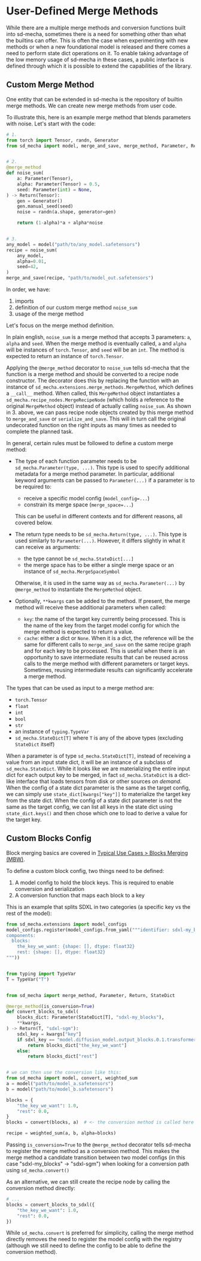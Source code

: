 # User-Defined Merge Methods

While there are a multiple merge methods and conversion functions built into sd-mecha, sometimes there is a need for something other than what the builtins can offer.
This is often the case when experimenting with new methods or when a new foundational model is released and there comes a need to perform state dict operations on it.
To enable taking advantage of the low memory usage of sd-mecha in these cases, a public interface is defined through which it is possible to extend the capabilities of the library.

## Custom Merge Method

One entity that can be extended in sd-mecha is the repository of builtin merge methods.
We can create new merge methods from user code.

To illustrate this, here is an example merge method that blends parameters with noise. Let's start with the code:

```python
# 1.
from torch import Tensor, randn, Generator
from sd_mecha import model, merge_and_save, merge_method, Parameter, Return


# 2.
@merge_method
def noise_sum(
    a: Parameter(Tensor),
    alpha: Parameter(Tensor) = 0.5,
    seed: Parameter(int) = None,
) -> Return(Tensor):
    gen = Generator()
    gen.manual_seed(seed)
    noise = randn(a.shape, generator=gen)

    return (1-alpha)*a + alpha*noise


# 3.
any_model = model("path/to/any_model.safetensors")
recipe = noise_sum(
    any_model,
    alpha=0.01,
    seed=42,
)
merge_and_save(recipe, "path/to/model_out.safetensors")
```

In order, we have:

1. imports
2. definition of our custom merge method `noise_sum`
3. usage of the merge method

Let's focus on the merge method definition.

In plain english, `noise_sum` is a merge method that accepts 3 parameters: `a`, `alpha` and `seed`.
When the merge method is eventually called, `a` and `alpha` will be instances of `torch.Tensor`, and `seed` will be an `int`.
The method is expected to return an instance of `torch.Tensor`.

Applying the `@merge_method` decorator to `noise_sum` tells sd-mecha that the function is a merge method and should be converted to a recipe node constructor.
The decorator does this by replacing the function with an instance of `sd_mecha.extensions.merge_methods.MergeMethod`, which defines a `__call__` method.
When called, this `MergeMethod` object instantiates a `sd_mecha.recipe_nodes.MergeRecipeNode` (which holds a reference to the original `MergeMethod` object) instead of actually calling `noise_sum`.
As shown in 3. above, we can pass recipe node objects created by this merge method to `merge_and_save` or `serialize_and_save`.
This will in turn call the original undecorated function on the right inputs as many times as needed to complete the planned task.

In general, certain rules must be followed to define a custom merge method:

- The type of each function parameter needs to be `sd_mecha.Parameter(type, ...)`. This type is used to specify additional metadata for a merge method parameter.
    In particular, additional keyword arguments can be passed to `Parameter(...)` if a parameter is to be required to:

    - receive a specific model config (`model_config=...`)
    - constrain its merge space (`merge_space=...`)

    This can be useful in different contexts and for different reasons, all covered below.
- The return type needs to be `sd_mecha.Return(type, ...)`. This type is used similarly to `Parameter(...)`.
    However, it differs slightly in what it can receive as arguments:

    - the type cannot be `sd_mecha.StateDict[...]`
    - the merge space has to be either a single merge space or an instance of `sd_mecha.MergeSpaceSymbol`

    Otherwise, it is used in the same way as `sd_mecha.Parameter(...)` by `@merge_method` to instantiate the `MergeMethod` object.
- Optionally, `**kwargs` can be added to the method. If present, the merge method will receive these additional parameters when called:

    - `key`: the name of the target key currently being processed.
    This is the name of the key from the target model config for which the merge method is expected to return a value.
    - `cache`: either a dict or `None`. When it is a dict, the reference will be the same for different calls to `merge_and_save` on the same recipe graph and for each key to be processed.
    This is useful when there is an opportunity to save intermediate results that can be reused across calls to the merge method with different parameters or target keys.
    Sometimes, reusing intermediate results can significantly accelerate a merge method.

The types that can be used as input to a merge method are:

- `torch.Tensor`
- `float`
- `int`
- `bool`
- `str`
- an instance of `typing.TypeVar`
- `sd_mecha.StateDict[T]` where `T` is any of the above types (excluding `StateDict` itself)

When a parameter is of type `sd_mecha.StateDict[T]`, instead of receiving a value from an input state dict, it will be an instance of a subclass of `sd_mecha.StateDict`.
While it looks like we are materializing the entire input dict for each output key to be merged, in fact `sd_mecha.StateDict` is a dict-like interface that loads tensors from disk or other sources *on demand*.
When the config of a state dict parameter is the same as the target config, we can simply use `state_dict[kwargs["key"]]` to materialize the target key from the state dict.
When the config of a state dict parameter is not the same as the target config, we can list all keys in the state dict using `state_dict.keys()` and then chose which one to load to derive a value for the target key.

## Custom Blocks Config

Block merging basics are covered in [Typical Use Cases > Blocks Merging (MBW)](../1-typical-use-cases#blocks-merging-mbw).

To define a custom block config, two things need to be defined:

1. A model config to hold the block keys. This is required to enable conversion and serialization
2. A conversion function that maps each block to a key

This is an example that splits SDXL in two categories (a specific key vs the rest of the model):

```python
from sd_mecha.extensions import model_configs
model_configs.register(model_configs.from_yaml("""identifier: sdxl-my_blocks
components:
  blocks:
    the_key_we_want: {shape: [], dtype: float32}
    rest: {shape: [], dtype: float32}
"""))


from typing import TypeVar
T = TypeVar("T")


from sd_mecha import merge_method, Parameter, Return, StateDict

@merge_method(is_conversion=True)
def convert_blocks_to_sdxl(
    blocks_dict: Parameter(StateDict[T], "sdxl-my_blocks"),
    **kwargs,
) -> Return(T, "sdxl-sgm"):
    sdxl_key = kwargs["key"]
    if sdxl_key == "model.diffusion_model.output_blocks.0.1.transformer_blocks.7.attn2.to_v.weight":
        return blocks_dict["the_key_we_want"]
    else:
        return blocks_dict["rest"]


# we can then use the conversion like this:
from sd_mecha import model, convert, weighted_sum
a = model("path/to/model_a.safetensors")
b = model("path/to/model_b.safetensors")

blocks = {
    "the_key_we_want": 1.0,
    "rest": 0.0,
}
blocks = convert(blocks, a)  # <- the conversion method is called here

recipe = weighted_sum(a, b, alpha=blocks)
```

Passing `is_conversion=True` to the `@merge_method` decorator tells sd-mecha to register the merge method as a conversion method.
This makes the merge method a candidate transition between two model configs (in this case "sdxl-my_blocks" -> "sdxl-sgm") when looking for a conversion path using `sd_mecha.convert()`

As an alternative, we can still create the recipe node by calling the conversion method directly:

```python
# ...
blocks = convert_blocks_to_sdxl({
    "the_key_we_want": 1.0,
    "rest": 0.0,
})
```

While `sd_mecha.convert` is preferred for simplicity, calling the merge method directly removes the need to register the model config with the registry (although we still need to define the config to be able to define the conversion method).
